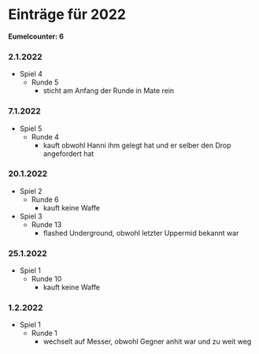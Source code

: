 # Einträge für 2022

**Eumelcounter: 6**

### 2.1.2022

- Spiel 4
  - Runde 5
    - sticht am Anfang der Runde in Mate rein

### 7.1.2022

- Spiel 5
  - Runde 4
    - kauft obwohl Hanni ihm gelegt hat und er selber den Drop angefordert hat

### 20.1.2022

- Spiel 2
  - Runde 6
    - kauft keine Waffe
- Spiel 3
  - Runde 13
    - flashed Underground, obwohl letzter Uppermid bekannt war

### 25.1.2022

- Spiel 1
  - Runde 10
    - kauft keine Waffe

### 1.2.2022

- Spiel 1
  - Runde 1
    - wechselt auf Messer, obwohl Gegner anhit war und zu weit weg